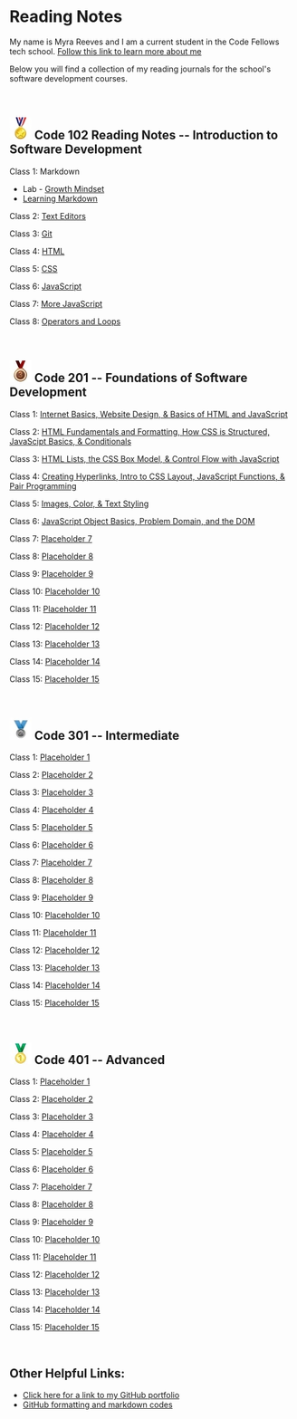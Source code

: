 # Reading Notes

My name is Myra Reeves and I am a current student in the Code Fellows tech school. [Follow this link to learn more about me](/about.md)

Below you will find a collection of my reading journals for the school's software development courses.

<br>

## ![Emoji medal with a star on it](medal102.jpg)  Code 102 Reading Notes -- Introduction to Software Development

Class 1:  Markdown

* Lab - [Growth Mindset](/Code102/GrowthMindset.md)
* [Learning Markdown](/Code102/ReadingSummary1.md)

Class 2:  [Text Editors](/Code102/ReadingSummary2-TextEditors.md)

Class 3:  [Git](/Code102/Git.md)

Class 4:  [HTML](/Code102/HTML.md)

Class 5:  [CSS](/Code102/CSS.md)

Class 6:  [JavaScript](/Code102/JS1.md)

Class 7:  [More JavaScript](/Code102/JS2.md)

Class 8:  [Operators and Loops](/Code102/Class8.md)

<br>

## ![Emoji of a bronze medal](medal201.jpg)  Code 201 -- Foundations of Software Development

Class 1:  [Internet Basics, Website Design, & Basics of HTML and JavaScript](/Code201/class-01.md)

Class 2:  [HTML Fundamentals and Formatting, How CSS is Structured, JavaScipt Basics, & Conditionals](/Code201/File02.md)

Class 3:  [HTML Lists, the CSS Box Model, & Control Flow with JavaScript](/Code201/File03.md)

Class 4:  [Creating Hyperlinks, Intro to CSS Layout, JavaScript Functions, & Pair Programming](/Code201/File04.md)

Class 5:  [Images, Color, & Text Styling](/Code201/File05.md)

Class 6:  [JavaScript Object Basics, Problem Domain, and the DOM](/Code201/File06.md)

Class 7:  [Placeholder 7](/Code201/File07.md)

Class 8:  [Placeholder 8](/Code201/File08.md)

Class 9:  [Placeholder 9](/Code201/File09.md)

Class 10:  [Placeholder 10](/Code201/File10.md)

Class 11:  [Placeholder 11](/Code201/File11.md)

Class 12:  [Placeholder 12](/Code201/File12.md)

Class 13:  [Placeholder 13](/Code201/File13.md)

Class 14:  [Placeholder 14](/Code201/File14.md)

Class 15:  [Placeholder 15](/Code201/File15.md)

<br>

## ![Emoji of a silver medal](medal301.jpg)  Code 301 -- Intermediate

Class 1:  [Placeholder 1](/Code301/File01.md)

Class 2:  [Placeholder 2](/Code301/File02.md)

Class 3:  [Placeholder 3](/Code301/File03.md)

Class 4:  [Placeholder 4](/Code301/File04.md)

Class 5:  [Placeholder 5](/Code301/File05.md)

Class 6:  [Placeholder 6](/Code301/File06.md)

Class 7:  [Placeholder 7](/Code301/File07.md)

Class 8:  [Placeholder 8](/Code301/File08.md)

Class 9:  [Placeholder 9](/Code301/File09.md)

Class 10:  [Placeholder 10](/Code301/File10.md)

Class 11:  [Placeholder 11](/Code301/File11.md)

Class 12:  [Placeholder 12](/Code301/File12.md)

Class 13:  [Placeholder 13](/Code301/File13.md)

Class 14:  [Placeholder 14](/Code301/File14.md)

Class 15:  [Placeholder 15](/Code301/File15.md)

<br>

## ![Emoji of a gold medal](medal401.jpg)  Code 401 -- Advanced

Class 1:  [Placeholder 1](/Code401/File01.md)

Class 2:  [Placeholder 2](/Code401/File02.md)

Class 3:  [Placeholder 3](/Code401/File03.md)

Class 4:  [Placeholder 4](/Code401/File04.md)

Class 5:  [Placeholder 5](/Code401/File05.md)

Class 6:  [Placeholder 6](/Code401/File06.md)

Class 7:  [Placeholder 7](/Code401/File07.md)

Class 8:  [Placeholder 8](/Code401/File08.md)

Class 9:  [Placeholder 9](/Code401/File09.md)

Class 10:  [Placeholder 10](/Code401/File10.md)

Class 11:  [Placeholder 11](/Code401/File11.md)

Class 12:  [Placeholder 12](/Code401/File12.md)

Class 13:  [Placeholder 13](/Code401/File13.md)

Class 14:  [Placeholder 14](/Code401/File14.md)

Class 15:  [Placeholder 15](/Code401/File15.md)

<br>

## Other Helpful Links:

* [Click here for a link to my GitHub portfolio](https://github.com/myra-sea)
* [GitHub formatting and markdown codes](https://docs.github.com/en/get-started/writing-on-github/getting-started-with-writing-and-formatting-on-github/basic-writing-and-formatting-syntax)
